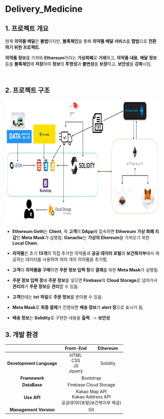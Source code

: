 # Delivery_Medicine<br>

## **1. 프로젝트 개요**

현재 **의약품 배달**은 **불법**이지만, **블록체인**을 통해 **의약품 배달 서비스**를 **합법**으로 **전환하기 위한 프로젝트.**

**의약품 정보**를 가져와 **Ethereum**이라는 **가상화폐**로 **거래**하고, **의약품 내용**, **배달 정보** 등을 **블록체인**에 **저장**하여 **정보**의 **투명성**과 **불변성**을 **보장**하고, **보안성**을 **강화**시킴.   

<br>

## **2. 프로젝트 구조**

<p align="center"><img src = readme_material/expended_project_summary.png width = 1000 height = 400/></p>

- **Ethereum Geth**는 **Client**, 즉 **고객**이 **DApp**에 접속하면 **Ethereum** **가상 화폐 지갑**인 **Meta Mask**가 실행됨. **Ganache**는 **가상의 Ehereum**을 가져오기 위한 **Local Chain**.

- **의약품**은 초기 **13개**의 직접 추가한 의약품과 **공공 데이터 포털**과 **보건복지부**에서 제공하는 데이터를 사용하여 여러 개의 의약품을 추가함.  


- **고객**이 **의약품을 구매**하면 **주문 정보 입력 창**과 **결제**를 위한 **Meta Mask**가 실행됨.  


- **주문 정보 입력 창**에 **주문 정보**를 넣으면 **Firebase**의 **Cloud Storage**로 넘어가서 **관리자**가 **주문 정보**를 **관리**할 수 있음.  


- **고객**한테는 **txt** **파일**로 **주문 정보**를 받아볼 수 있음.  


- **Meta Mask**로 **최종 결제**가 진행되면 **배송 정보**가 **alert 창**으로 표시가 됨.  


- **배송 정보**는 **Solidity**로 구현한 내용을 **출력**. -> **보안성**  

## **3. 개발 환경**  

<table>
    <thead align="center">
        <tr align="center">
            <th>  </th>
            <th>Front-End</th>
            <th>Ethereum</th>
        </tr>
    </thead>
    <tbody align="center">
        <tr>
            <td><b> Development Language </b></td>
            <td>HTML<br>CSS<br>JS<br>Jquery</td>
            <td>Solidity</td>
        </tr>
        <tr>
            <td><b> Framework </b></td>
            <td colspan=4> Bootstrap </td>
        </tr>
        <tr>
            <td><b> DataBase </b></td>
            <td colspan=4>Firebase Cloud Storage</td>
        </tr>
        <tr>
            <td><b> Use API </b></td>
            <td colspan=4>Kakao Map API<br>Kakao Address API<br>공공데이터포털(보건복지부 제공)</td>
        </tr>
        <tr>
            <td><b> Management Version </b></td>
            <td colspan=4>Git</td>
        </tr>
    </tbody>
</table>
